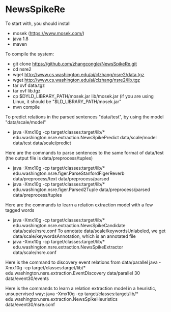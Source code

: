 # NewsSpikeRe

To start with, you should install
- mosek (https://www.mosek.com/)
- java 1.8
- maven

To compile the system: 

- git clone https://github.com/zhangcongle/NewsSpikeRe.git
- cd nsre2
- wget http://www.cs.washington.edu/ai/clzhang/nsre2/data.tgz
- wget http://www.cs.washington.edu/ai/clzhang/nsre2/lib.tgz
- tar xvf data.tgz
- tar xvf lib.tgz
- cp $DYLD_LIBRARY_PATH/mosek.jar lib/mosek.jar (if you are using Linux, it should be "$LD_LIBRARY_PATH/mosek.jar"
- mvn compile

To predict relations in the parsed sentences "data/test", by using the model "data/scale/model"
- java -Xmx10g -cp target/classes:target/lib/* edu.washington.nsre.extraction.NewsSpikePredict data/scale/model data/test data/scale/predict

Here are the commands to parse sentences to the same format of data/test (the output file is data/preprocess/tuples)
- java -Xmx10g -cp target/classes:target/lib/* edu.washington.nsre.figer.ParseStanfordFigerReverb data/preprocess/text data/preprocess/parsed
- java -Xmx10g -cp target/classes:target/lib/* edu.washington.nsre.figer.Parsed2Tuple data/preprocess/parsed data/preprocess/tuples

Here are the commands to learn a relation extraction model with a few tagged words
- java -Xmx10g -cp target/classes:target/lib/* edu.washington.nsre.extraction.NewsSpikeCandidate data/scale/nsre.conf
To annotate data/scale/keywordsUnlabeled, we get data/scale/keywordsAnnotation, which is an annotated file
- java -Xmx10g -cp target/classes:target/lib/* edu.washington.nsre.extraction.NewsSpikeExtractor data/scale/nsre.conf

Here is the command to discovery event relations from data/parallel
java -Xmx10g -cp target/classes:target/lib/* edu.washington.nsre.extraction.EventDiscovery data/parallel 30 data/event30/events

Here is the commands to learn a relation extraction model in a heuristic, unsupervised way:
java -Xmx10g -cp target/classes:target/lib/* edu.washington.nsre.extraction.NewsSpikeHeuristics data/event30/nsre.conf
